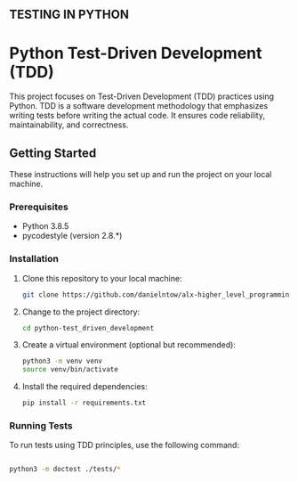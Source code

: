 ## TESTING IN PYTHON


# Python Test-Driven Development (TDD)

This project focuses on Test-Driven Development (TDD) practices using Python. TDD is a software development methodology that emphasizes writing tests before writing the actual code. It ensures code reliability, maintainability, and correctness.

## Getting Started

These instructions will help you set up and run the project on your local machine.

### Prerequisites

- Python 3.8.5
- pycodestyle (version 2.8.*)

### Installation

1. Clone this repository to your local machine:

   ```bash
   git clone https://github.com/danielntow/alx-higher_level_programming.git
   ```

2. Change to the project directory:

   ```bash
   cd python-test_driven_development
   ```

3. Create a virtual environment (optional but recommended):

   ```bash
   python3 -m venv venv
   source venv/bin/activate
   ```

4. Install the required dependencies:

   ```bash
   pip install -r requirements.txt
   ```



### Running Tests

To run tests using TDD principles, use the following command:

```bash

python3 -m doctest ./tests/*
```


